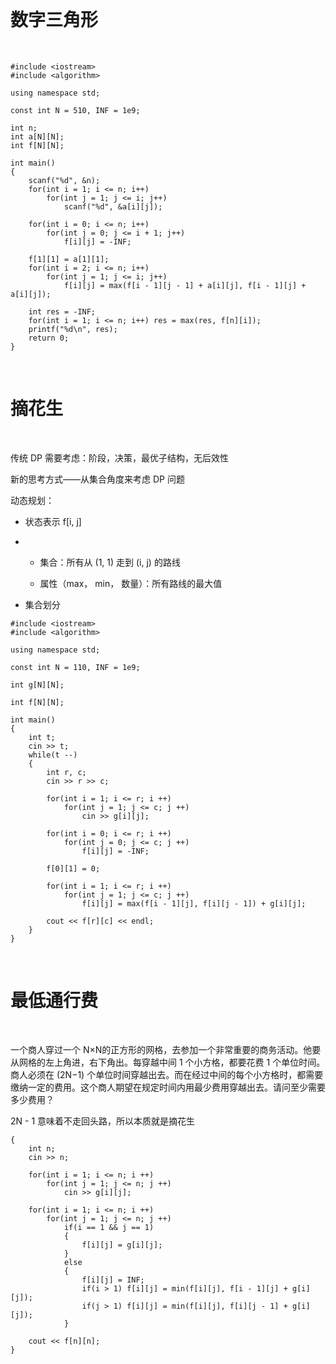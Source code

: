 </br>

# 数字三角形

</br>

```
#include <iostream>
#include <algorithm>

using namespace std;

const int N = 510, INF = 1e9;

int n;
int a[N][N];
int f[N][N];

int main()
{
    scanf("%d", &n);
    for(int i = 1; i <= n; i++)
        for(int j = 1; j <= i; j++)
            scanf("%d", &a[i][j]);
            
    for(int i = 0; i <= n; i++)
        for(int j = 0; j <= i + 1; j++)
            f[i][j] = -INF;
            
    f[1][1] = a[1][1];
    for(int i = 2; i <= n; i++)
        for(int j = 1; j <= i; j++)
            f[i][j] = max(f[i - 1][j - 1] + a[i][j], f[i - 1][j] + a[i][j]);
    
    int res = -INF;
    for(int i = 1; i <= n; i++) res = max(res, f[n][i]);
    printf("%d\n", res);
    return 0;
}
```

</br>

# 摘花生

</br>

<p>传统 DP 需要考虑：阶段，决策，最优子结构，无后效性</p>

<p>新的思考方式——从集合角度来考虑 DP 问题</p>

<p>动态规划：</p>

- 状态表示 f[i, j]

- - 集合：所有从 (1, 1) 走到 (i, j) 的路线
 
  - 属性（max， min， 数量）：所有路线的最大值

- 集合划分

```
#include <iostream>
#include <algorithm>

using namespace std;

const int N = 110, INF = 1e9;

int g[N][N];

int f[N][N];

int main()
{
    int t;
    cin >> t;
    while(t --)
    {
        int r, c;
        cin >> r >> c;
        
        for(int i = 1; i <= r; i ++)
            for(int j = 1; j <= c; j ++)
                cin >> g[i][j];
        
        for(int i = 0; i <= r; i ++)
            for(int j = 0; j <= c; j ++)
                f[i][j] = -INF;
                
        f[0][1] = 0;
        
        for(int i = 1; i <= r; i ++)
            for(int j = 1; j <= c; j ++)
                f[i][j] = max(f[i - 1][j], f[i][j - 1]) + g[i][j];
                
        cout << f[r][c] << endl;
    }
}
```

</br>

# 最低通行费

</br>

<p>一个商人穿过一个 N×N的正方形的网格，去参加一个非常重要的商务活动。他要从网格的左上角进，右下角出。每穿越中间 1 个小方格，都要花费 1 个单位时间。商人必须在 (2N−1) 个单位时间穿越出去。而在经过中间的每个小方格时，都需要缴纳一定的费用。这个商人期望在规定时间内用最少费用穿越出去。请问至少需要多少费用？</p>

<p>2N - 1 意味着不走回头路，所以本质就是摘花生</p>

```
{
    int n;
    cin >> n;
    
    for(int i = 1; i <= n; i ++)
        for(int j = 1; j <= n; j ++)
            cin >> g[i][j];
            
    for(int i = 1; i <= n; i ++)
        for(int j = 1; j <= n; j ++)
            if(i == 1 && j == 1)
            {
                f[i][j] = g[i][j];
            }
            else
            {
                f[i][j] = INF;
                if(i > 1) f[i][j] = min(f[i][j], f[i - 1][j] + g[i][j]);
                if(j > 1) f[i][j] = min(f[i][j], f[i][j - 1] + g[i][j]);
            }
            
    cout << f[n][n];
}
```





























































































































































































